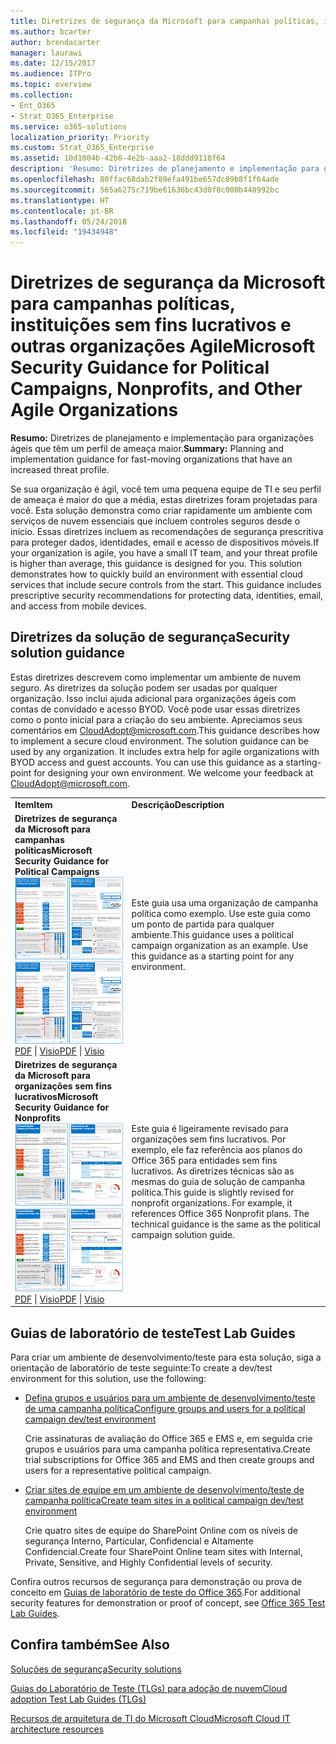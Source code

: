 ```yaml
---
title: Diretrizes de segurança da Microsoft para campanhas políticas, instituições sem fins lucrativos e outras organizações Agile
ms.author: bcarter
author: brendacarter
manager: laurawi
ms.date: 12/15/2017
ms.audience: ITPro
ms.topic: overview
ms.collection:
- Ent_O365
- Strat_O365_Enterprise
ms.service: o365-solutions
localization_priority: Priority
ms.custom: Strat_O365_Enterprise
ms.assetid: 10d1004b-42b6-4e2b-aaa2-18ddd9118f64
description: 'Resumo: Diretrizes de planejamento e implementação para organizações ágeis que têm um perfil de ameaça maior.'
ms.openlocfilehash: 80ffac68dab2f89efa491be657dc89b8f1f64ade
ms.sourcegitcommit: 565a6275c719be61636bc43d0f8c000b440992bc
ms.translationtype: HT
ms.contentlocale: pt-BR
ms.lasthandoff: 05/24/2018
ms.locfileid: "19434948"
---
```

# <a name="microsoft-security-guidance-for-political-campaigns-nonprofits-and-other-agile-organizations"></a><span data-ttu-id="4fb6b-103">Diretrizes de segurança da Microsoft para campanhas políticas, instituições sem fins lucrativos e outras organizações Agile</span><span class="sxs-lookup"><span data-stu-id="4fb6b-103">Microsoft Security Guidance for Political Campaigns, Nonprofits, and Other Agile Organizations</span></span>

 <span data-ttu-id="4fb6b-104">**Resumo:** Diretrizes de planejamento e implementação para organizações ágeis que têm um perfil de ameaça maior.</span><span class="sxs-lookup"><span data-stu-id="4fb6b-104">**Summary:** Planning and implementation guidance for fast-moving organizations that have an increased threat profile.</span></span>
  
<span data-ttu-id="4fb6b-p101">Se sua organização é ágil, você tem uma pequena equipe de TI e seu perfil de ameaça é maior do que a média, estas diretrizes foram projetadas para você. Esta solução demonstra como criar rapidamente um ambiente com serviços de nuvem essenciais que incluem controles seguros desde o início. Essas diretrizes incluem as recomendações de segurança prescritiva para proteger dados, identidades, email e acesso de dispositivos móveis.</span><span class="sxs-lookup"><span data-stu-id="4fb6b-p101">If your organization is agile, you have a small IT team, and your threat profile is higher than average, this guidance is designed for you. This solution demonstrates how to quickly build an environment with essential cloud services that include secure controls from the start. This guidance includes prescriptive security recommendations for protecting data, identities, email, and access from mobile devices.</span></span>
  
## <a name="security-solution-guidance"></a><span data-ttu-id="4fb6b-108">Diretrizes da solução de segurança</span><span class="sxs-lookup"><span data-stu-id="4fb6b-108">Security solution guidance</span></span>

<span data-ttu-id="4fb6b-p102">Estas diretrizes descrevem como implementar um ambiente de nuvem seguro. As diretrizes da solução podem ser usadas por qualquer organização. Isso inclui ajuda adicional para organizações ágeis com contas de convidado e acesso BYOD. Você pode usar essas diretrizes como o ponto inicial para a criação do seu ambiente. Apreciamos seus comentários em [CloudAdopt@microsoft.com](mailto:CloudAdopt@microsoft.com).</span><span class="sxs-lookup"><span data-stu-id="4fb6b-p102">This guidance describes how to implement a secure cloud environment. The solution guidance can be used by any organization. It includes extra help for agile organizations with BYOD access and guest accounts. You can use this guidance as a starting-point for designing your own environment. We welcome your feedback at [CloudAdopt@microsoft.com](mailto:CloudAdopt@microsoft.com).</span></span> 
  
|||
|:-----|:-----|
|<span data-ttu-id="4fb6b-114">**Item**</span><span class="sxs-lookup"><span data-stu-id="4fb6b-114">**Item**</span></span> <br/> |<span data-ttu-id="4fb6b-115">**Descrição**</span><span class="sxs-lookup"><span data-stu-id="4fb6b-115">**Description**</span></span> <br/> |
|<span data-ttu-id="4fb6b-116">**Diretrizes de segurança da Microsoft para campanhas políticas**</span><span class="sxs-lookup"><span data-stu-id="4fb6b-116">**Microsoft Security Guidance for Political Campaigns**</span></span> <br/> <span data-ttu-id="4fb6b-117">[![Miniatura para conjunto de minipôsteres.](images/d370ce28-ca40-4930-9a2c-907312aa06c8.png)          ](http://download.microsoft.com/download/B/4/D/B4D520C3-4D0C-4B4D-BFB9-09F0651C2775/MSFT_Cloud_architecture_security%20for%20political%20campaigns.pdf)</span><span class="sxs-lookup"><span data-stu-id="4fb6b-117">[![Thumb nail for mini poster set.](images/d370ce28-ca40-4930-9a2c-907312aa06c8.png)](http://download.microsoft.com/download/B/4/D/B4D520C3-4D0C-4B4D-BFB9-09F0651C2775/MSFT_Cloud_architecture_security%20for%20political%20campaigns.pdf)</span></span> <br/> <span data-ttu-id="4fb6b-118">[PDF](http://download.microsoft.com/download/B/4/D/B4D520C3-4D0C-4B4D-BFB9-09F0651C2775/MSFT_Cloud_architecture_security%20for%20political%20campaigns.pdf)  \| [Visio](http://download.microsoft.com/download/B/4/D/B4D520C3-4D0C-4B4D-BFB9-09F0651C2775/MSFT_Cloud_architecture_security%20for%20political%20campaigns.vsdx)</span><span class="sxs-lookup"><span data-stu-id="4fb6b-118">[PDF](http://download.microsoft.com/download/B/4/D/B4D520C3-4D0C-4B4D-BFB9-09F0651C2775/MSFT_Cloud_architecture_security%20for%20political%20campaigns.pdf) \| [Visio](http://download.microsoft.com/download/B/4/D/B4D520C3-4D0C-4B4D-BFB9-09F0651C2775/MSFT_Cloud_architecture_security%20for%20political%20campaigns.vsdx)</span></span> <br/> |<span data-ttu-id="4fb6b-p103">Este guia usa uma organização de campanha política como exemplo. Use este guia como um ponto de partida para qualquer ambiente.</span><span class="sxs-lookup"><span data-stu-id="4fb6b-p103">This guidance uses a political campaign organization as an example. Use this guidance as a starting point for any environment.</span></span>  <br/> |
|<span data-ttu-id="4fb6b-121">**Diretrizes de segurança da Microsoft para organizações sem fins lucrativos**</span><span class="sxs-lookup"><span data-stu-id="4fb6b-121">**Microsoft Security Guidance for Nonprofits**</span></span> <br/> <span data-ttu-id="4fb6b-122">[![Imagem em miniatura para arquivos disponíveis para download](images/e4784889-1c69-4067-9a8f-31d31d1eceea.png)          ](http://download.microsoft.com/download/9/4/3/94389612-C679-4061-8DF2-D9A15D72B65F/Microsoft_Cloud%20Architecture_Security%20for%20Nonprofits.pdf)</span><span class="sxs-lookup"><span data-stu-id="4fb6b-122">[![Thumnail image for downloadable file](images/e4784889-1c69-4067-9a8f-31d31d1eceea.png)](http://download.microsoft.com/download/9/4/3/94389612-C679-4061-8DF2-D9A15D72B65F/Microsoft_Cloud%20Architecture_Security%20for%20Nonprofits.pdf)</span></span> <br/> <span data-ttu-id="4fb6b-123">[PDF](http://download.microsoft.com/download/9/4/3/94389612-C679-4061-8DF2-D9A15D72B65F/Microsoft_Cloud%20Architecture_Security%20for%20Nonprofits.pdf)  \| [Visio](http://download.microsoft.com/download/9/4/3/94389612-C679-4061-8DF2-D9A15D72B65F/Microsoft_Cloud%20Architecture_Security%20for%20Nonprofits.vsdx)</span><span class="sxs-lookup"><span data-stu-id="4fb6b-123">[PDF](http://download.microsoft.com/download/9/4/3/94389612-C679-4061-8DF2-D9A15D72B65F/Microsoft_Cloud%20Architecture_Security%20for%20Nonprofits.pdf) \| [Visio](http://download.microsoft.com/download/9/4/3/94389612-C679-4061-8DF2-D9A15D72B65F/Microsoft_Cloud%20Architecture_Security%20for%20Nonprofits.vsdx)</span></span> <br/> |<span data-ttu-id="4fb6b-p104">Este guia é ligeiramente revisado para organizações sem fins lucrativos. Por exemplo, ele faz referência aos planos do Office 365 para entidades sem fins lucrativos. As diretrizes técnicas são as mesmas do guia de solução de campanha política.</span><span class="sxs-lookup"><span data-stu-id="4fb6b-p104">This guide is slightly revised for nonprofit organizations. For example, it references Office 365 Nonprofit plans. The technical guidance is the same as the political campaign solution guide.</span></span>  <br/> |
   
## <a name="test-lab-guides"></a><span data-ttu-id="4fb6b-127">Guias de laboratório de teste</span><span class="sxs-lookup"><span data-stu-id="4fb6b-127">Test Lab Guides</span></span>

<span data-ttu-id="4fb6b-128">Para criar um ambiente de desenvolvimento/teste para esta solução, siga a orientação de laboratório de teste seguinte:</span><span class="sxs-lookup"><span data-stu-id="4fb6b-128">To create a dev/test environment for this solution, use the following:</span></span> 
  
- [<span data-ttu-id="4fb6b-129">Defina grupos e usuários para um ambiente de desenvolvimento/teste de uma campanha política</span><span class="sxs-lookup"><span data-stu-id="4fb6b-129">Configure groups and users for a political campaign dev/test environment</span></span>](configure-groups-and-users-for-a-political-campaign-dev-test-environment.md)
    
     <span data-ttu-id="4fb6b-130">Crie assinaturas de avaliação do Office 365 e EMS e, em seguida crie grupos e usuários para uma campanha política representativa.</span><span class="sxs-lookup"><span data-stu-id="4fb6b-130">Create trial subscriptions for Office 365 and EMS and then create groups and users for a representative political campaign.</span></span>
    
- [<span data-ttu-id="4fb6b-131">Criar sites de equipe em um ambiente de desenvolvimento/teste de campanha política</span><span class="sxs-lookup"><span data-stu-id="4fb6b-131">Create team sites in a political campaign dev/test environment</span></span>](create-team-sites-in-a-political-campaign-dev-test-environment.md)
    
    <span data-ttu-id="4fb6b-132">Crie quatro sites de equipe do SharePoint Online com os níveis de segurança Interno, Particular, Confidencial e Altamente Confidencial.</span><span class="sxs-lookup"><span data-stu-id="4fb6b-132">Create four SharePoint Online team sites with Internal, Private, Sensitive, and Highly Confidential levels of security.</span></span>
    
<span data-ttu-id="4fb6b-133">Confira outros recursos de segurança para demonstração ou prova de conceito em [Guias de laboratório de teste do Office 365](http://aka.ms/o365tlgs).</span><span class="sxs-lookup"><span data-stu-id="4fb6b-133">For additional security features for demonstration or proof of concept, see [Office 365 Test Lab Guides](http://aka.ms/o365tlgs).</span></span>
  
## <a name="see-also"></a><span data-ttu-id="4fb6b-134">Confira também</span><span class="sxs-lookup"><span data-stu-id="4fb6b-134">See Also</span></span>

[<span data-ttu-id="4fb6b-135">Soluções de segurança</span><span class="sxs-lookup"><span data-stu-id="4fb6b-135">Security solutions</span></span>](security-solutions.md)
  
[<span data-ttu-id="4fb6b-136">Guias do Laboratório de Teste (TLGs) para adoção de nuvem</span><span class="sxs-lookup"><span data-stu-id="4fb6b-136">Cloud adoption Test Lab Guides (TLGs)</span></span>](cloud-adoption-test-lab-guides-tlgs.md)
  
[<span data-ttu-id="4fb6b-137">Recursos de arquitetura de TI do Microsoft Cloud</span><span class="sxs-lookup"><span data-stu-id="4fb6b-137">Microsoft Cloud IT architecture resources</span></span>](microsoft-cloud-it-architecture-resources.md)



